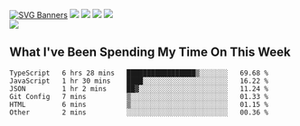 [![SVG Banners](https://svg-banners.vercel.app/api?type=typeWriter&text1=Hello!%20I'm%20Cat,%20a%20Software%20Engineer%20✨%20&width=1000&height=150)](https://github.com/Akshay090/svg-banners)
<img src="https://img.shields.io/badge/HTML5-E34F26?style=for-the-badge&logo=html5&logoColor=white"> <img src="https://img.shields.io/badge/CSS3-1572B6?style=for-the-badge&logo=css3&logoColor=white"/> <img src="https://img.shields.io/badge/JavaScript-323330?style=for-the-badge&logo=javascript&logoColor=F7DF1E"/> <img src="https://img.shields.io/badge/React-20232A?style=for-the-badge&logo=react&logoColor=61DAFB"/><br/>
<img src="https://www.codewars.com/users/Epicat/badges/small"/>
## What I've Been Spending My Time On This Week

<!--START_SECTION:waka-->

```text
TypeScript   6 hrs 28 mins   █████████████████▒░░░░░░░   69.68 %
JavaScript   1 hr 30 mins    ████░░░░░░░░░░░░░░░░░░░░░   16.22 %
JSON         1 hr 2 mins     ██▓░░░░░░░░░░░░░░░░░░░░░░   11.24 %
Git Config   7 mins          ▒░░░░░░░░░░░░░░░░░░░░░░░░   01.33 %
HTML         6 mins          ▒░░░░░░░░░░░░░░░░░░░░░░░░   01.15 %
Other        2 mins          ░░░░░░░░░░░░░░░░░░░░░░░░░   00.36 %
```

<!--END_SECTION:waka-->
